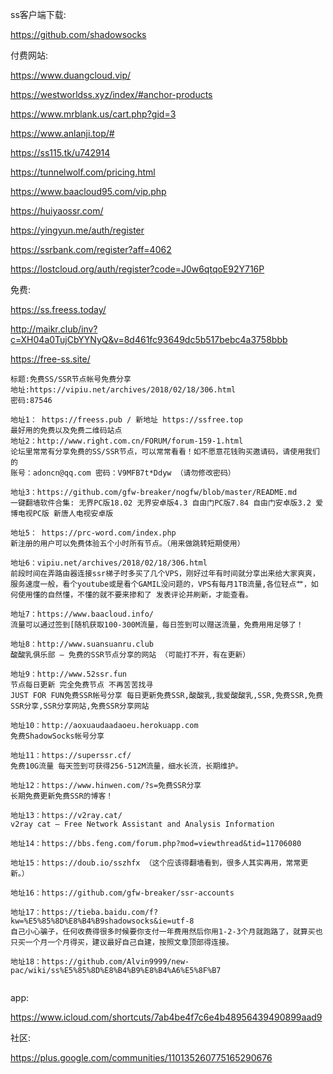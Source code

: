 ss客户端下载:

https://github.com/shadowsocks



付费网站:

https://www.duangcloud.vip/

https://westworldss.xyz/index/#anchor-products

https://www.mrblank.us/cart.php?gid=3

https://www.anlanji.top/#

https://ss115.tk/u742914

https://tunnelwolf.com/pricing.html

https://www.baacloud95.com/vip.php

https://huiyaossr.com/

https://yingyun.me/auth/register

https://ssrbank.com/register?aff=4062

https://lostcloud.org/auth/register?code=J0w6qtqoE92Y716P



免费:

https://ss.freess.today/

 <http://maikr.club/inv?c=XH04a0TujCbYYNyQ&v=8d461fc93649dc5b517bebc4a3758bbb>

https://free-ss.site/



```
标题:免费SS/SSR节点帐号免费分享
地址:https://vipiu.net/archives/2018/02/18/306.html
密码:87546
```







```
地址1： https://freess.pub / 新地址 https://ssfree.top
最好用的免费以及免费二维码站点
地址2：http://www.right.com.cn/FORUM/forum-159-1.html
论坛里常常有分享免费的SS/SSR节点，可以常常看看！如不愿意花钱购买邀请码，请使用我们的
账号：adoncn@qq.com 密码：V9MFB7t*Ddyw （请勿修改密码）

地址3：https://github.com/gfw-breaker/nogfw/blob/master/README.md
一键翻墙软件合集: 无界PC版18.02 无界安卓版4.3 自由门PC版7.84 自由门安卓版3.2 爱博电视PC版 新唐人电视安卓版

地址5： https://prc-word.com/index.php
新注册的用户可以免费体验五个小时所有节点。（用来做跳转短期使用）

地址6：vipiu.net/archives/2018/02/18/306.html
前段时间在弄路由器连接ssr梯子时多买了几个VPS，刚好过年有时间就分享出来给大家爽爽，服务速度一般，看个youtube或是看个GAMIL没问题的，VPS有每月1TB流量,各位轻点艹，如何使用懂的自然懂，不懂的就不要来掺和了 发表评论并刷新，才能查看。

地址7：https://www.baacloud.info/
流量可以通过签到[随机获取100-300M流量，每日签到可以赠送流量，免费用用足够了！

地址8：http://www.suansuanru.club
酸酸乳俱乐部 – 免费的SSR节点分享的网站 （可能打不开，有在更新）

地址9：http://www.52ssr.fun
节点每日更新 完全免费节点 不再苦苦找寻
JUST FOR FUN免费SSR帐号分享 每日更新免费SSR,酸酸乳,我爱酸酸乳,SSR,免费SSR,免费SSR分享,SSR分享网站,免费SSR分享网站

地址10：http://aoxuaudaadaoeu.herokuapp.com
免费ShadowSocks帐号分享

地址11：https://superssr.cf/
免费10G流量 每天签到可获得256-512M流量，细水长流，长期维护。

地址12：https://www.hinwen.com/?s=免费SSR分享
长期免费更新免费SSR的博客！

地址13：https://v2ray.cat/
v2ray cat – Free Network Assistant and Analysis Information

地址14：https://bbs.feng.com/forum.php?mod=viewthread&tid=11706080

地址15：https://doub.io/sszhfx （这个应该得翻墙看到，很多人其实再用，常常更新。）

地址16：https://github.com/gfw-breaker/ssr-accounts

地址17：https://tieba.baidu.com/f?kw=%E5%85%8D%E8%B4%B9shadowsocks&ie=utf-8
自己小心骗子，任何收费得很多时候要你支付一年费用然后你用1-2-3个月就跑路了，就算买也只买一个月一个月得买，建议最好自己自建，按照文章顶部得连接。

地址18：https://github.com/Alvin9999/new-pac/wiki/ss%E5%85%8D%E8%B4%B9%E8%B4%A6%E5%8F%B7


```

app:

https://www.icloud.com/shortcuts/7ab4be4f7c6e4b48956439490899aad9



社区:

https://plus.google.com/communities/110135260775165290676

